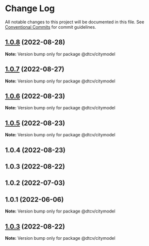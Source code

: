 # Change Log

All notable changes to this project will be documented in this file.
See [Conventional Commits](https://conventionalcommits.org) for commit guidelines.

## [1.0.8](https://github.com/paramountric/digitaltwincityviewer/compare/@dtcv/citymodel@1.0.7...@dtcv/citymodel@1.0.8) (2022-08-28)

**Note:** Version bump only for package @dtcv/citymodel





## [1.0.7](https://github.com/paramountric/digitaltwincityviewer/compare/@dtcv/citymodel@1.0.6...@dtcv/citymodel@1.0.7) (2022-08-27)

**Note:** Version bump only for package @dtcv/citymodel





## [1.0.6](https://github.com/paramountric/digitaltwincityviewer/compare/@dtcv/citymodel@1.0.5...@dtcv/citymodel@1.0.6) (2022-08-23)

**Note:** Version bump only for package @dtcv/citymodel





## [1.0.5](https://github.com/paramountric/digitaltwincityviewer/compare/@dtcv/citymodel@1.0.4...@dtcv/citymodel@1.0.5) (2022-08-23)

**Note:** Version bump only for package @dtcv/citymodel





## 1.0.4 (2022-08-23)



## 1.0.3 (2022-08-22)



## 1.0.2 (2022-07-03)



## 1.0.1 (2022-06-06)

**Note:** Version bump only for package @dtcv/citymodel





## [1.0.3](https://github.com/paramountric/digitaltwincityviewer/compare/v1.0.2...v1.0.3) (2022-08-22)

**Note:** Version bump only for package @dtcv/citymodel
